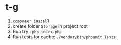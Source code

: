 # t-g
1. `composer install`
2. create folder `Storage` in project root
3. Run try : `php index.php` 
2. Run tests for cache: `./vendor/bin/phpunit Tests`

